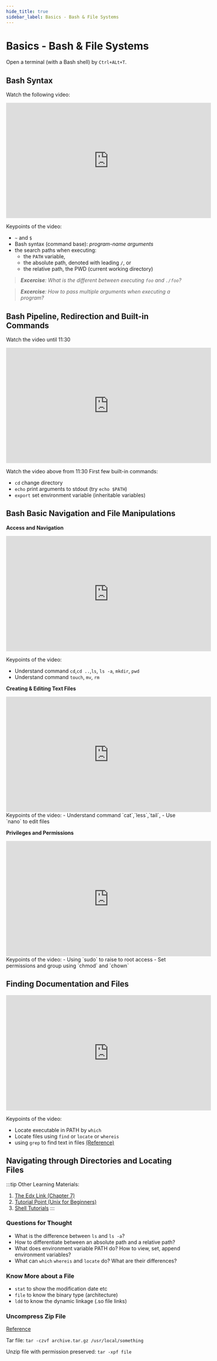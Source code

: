 ```yaml
---
hide_title: true
sidebar_label: Basics - Bash & File Systems
---
```


# Basics - Bash & File Systems

Open a terminal (with a Bash shell) by `Ctrl+ALt+T`.

## Bash Syntax
Watch the following video:
<iframe width="560" height="315" src="https://www.youtube.com/embed/hgFBRZmwpSM" frameborder="0" allow="accelerometer; autoplay; encrypted-media; gyroscope; picture-in-picture" allowFullScreen></iframe>

Keypoints of the video:
- `~` and `$`
- Bash syntax (command base): _program-name arguments_
- the search paths when executing: 
    - the `PATH` variable, 
    - the absolute path, denoted with leading `/`, or 
    - the relative path, the PWD (current working directory)

> _**Excercise**: What is the different between executing `foo` and `./foo`?_

> _**Excercise**: How to pass multiple arguments when executing a program?_

## Bash Pipeline, Redirection and Built-in Commands

Watch the video until 11:30
<iframe width="560" height="315" src="https://www.youtube.com/embed/GA2mIUQq48s" frameborder="0" allow="accelerometer; autoplay; encrypted-media; gyroscope; picture-in-picture" allowFullScreen></iframe>


Watch the video above from 11:30
First few built-in commands: 
- `cd` change directory
- `echo` print arguments to stdout (try `echo $PATH`)
- `export` set environment variable (inheritable variables)

## Bash Basic Navigation and File Manipulations

**Access and Navigation**
<iframe width="560" height="315" src="https://www.youtube.com/embed/eH8Z9zeywq0" frameborder="0" allow="accelerometer; autoplay; encrypted-media; gyroscope; picture-in-picture" allowFullScreen></iframe>

Keypoints of the video:
- Understand command `cd`,`cd ..`,`ls`, `ls -a`, `mkdir`, `pwd`
- Understand command `touch`, `mv`, `rm`

**Creating & Editing Text Files**
<iframe width="560" height="315" src="https://www.youtube.com/embed/CaJYuRgRQxg" frameborder="0" allow="accelerometer; autoplay; encrypted-media; gyroscope; picture-in-picture" allowFullScreen></iframe>
Keypoints of the video:
- Understand command `cat`,`less`,`tail`,
- Use `nano` to edit files


**Privileges and Permissions**
<iframe width="560" height="315" src="https://www.youtube.com/embed/s23NqWKxOXk" frameborder="0" allow="accelerometer; autoplay; encrypted-media; gyroscope; picture-in-picture" allowFullScreen></iframe>
Keypoints of the video:
- Using `sudo` to raise to root access
- Set permissions and group using `chmod` and `chown`

## Finding Documentation and Files

<iframe width="560" height="315" src="https://www.youtube.com/embed/4r7V2-EBnR0" frameborder="0" allow="accelerometer; autoplay; encrypted-media; gyroscope; picture-in-picture" allowFullScreen></iframe>

Keypoints of the video:
- Locate executable in PATH by `which`
- Locate files using `find` or `locate` or `whereis`
- using `grep` to find text in files [(Reference)](https://stackoverflow.com/questions/16956810/how-do-i-find-all-files-containing-specific-text-on-linux)


## Navigating through Directories and Locating Files

:::tip
Other Learning Materials:
1. [The Edx Link (Chapter 7)](https://courses.edx.org/courses/course-v1:LinuxFoundationX+LFS101x+1T2017/course/)
2. [Tutorial Point (Unix for Beginners)](https://www.tutorialspoint.com/unix/unix-file-management.htm)
3. [Shell Tutorials](https://linuxjourney.com/lesson/the-shell)
:::

### Questions for Thought
- What is the difference between `ls` and `ls -a`?
- How to differentiate between an absolute path and a relative path? 
- What does environment variable PATH do? How to view, set, append environment variables?
- What can `which` `whereis` and `locate` do? What are their differences? [](https://askubuntu.com/questions/832562/difference-among-whereis-locate-and-findcommand)

### Know More about a File

- `stat` to show the modification date etc
- `file` to know the binary type (architecture)
- `ldd` to know the dynamic linkage (.so file links)

### Uncompress Zip File
[Reference](https://www.hostingmanual.net/zipping-unzipping-files-unix/)

Tar file:
`tar -czvf archive.tar.gz /usr/local/something`

Unzip file with permission preserved:
`tar -xpf file`